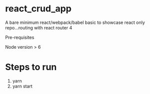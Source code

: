 # react_crud_app
A bare minimum react/webpack/babel basic to showcase react only repo...routing with react router 4

 Pre-requisites

Node version > 6

# Steps to run

1. yarn
2. yarn start
